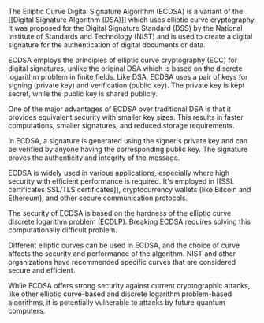 The Elliptic Curve Digital Signature Algorithm (ECDSA) is a variant of the [[Digital Signature Algorithm (DSA)]] which uses elliptic curve cryptography. It was proposed for the Digital Signature Standard (DSS) by the National Institute of Standards and Technology (NIST) and is used to create a digital signature for the authentication of digital documents or data.

ECDSA employs the principles of elliptic curve cryptography (ECC) for digital signatures, unlike the original DSA which is based on the discrete logarithm problem in finite fields. Like DSA, ECDSA uses a pair of keys for signing (private key) and verification (public key). The private key is kept secret, while the public key is shared publicly.

One of the major advantages of ECDSA over traditional DSA is that it provides equivalent security with smaller key sizes. This results in faster computations, smaller signatures, and reduced storage requirements.

In ECDSA, a signature is generated using the signer's private key and can be verified by anyone having the corresponding public key. The signature proves the authenticity and integrity of the message.

ECDSA is widely used in various applications, especially where high security with efficient performance is required. It's employed in [[SSL certificates|SSL/TLS certificates]], cryptocurrency wallets (like Bitcoin and Ethereum), and other secure communication protocols.

The security of ECDSA is based on the hardness of the elliptic curve discrete logarithm problem (ECDLP). Breaking ECDSA requires solving this computationally difficult problem.

Different elliptic curves can be used in ECDSA, and the choice of curve affects the security and performance of the algorithm. NIST and other organizations have recommended specific curves that are considered secure and efficient.

While ECDSA offers strong security against current cryptographic attacks, like other elliptic curve-based and discrete logarithm problem-based algorithms, it is potentially vulnerable to attacks by future quantum computers.
